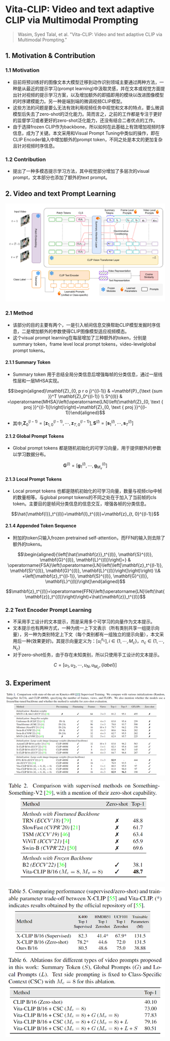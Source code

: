 # Vita-CLIP: Video and text adaptive CLIP via Multimodal Prompting

> Wasim, Syed Talal, et al. "Vita-CLIP: Video and text adaptive CLIP via Multimodal Prompting."

## 1. Motivation & Contribution

### 1.1 Motivation

- 目前将预训练好的图像文本大模型迁移到动作识别领域主要通过两种方法，一种是从最近的提示学习(prompt learning)中汲取灵感，并在文本或视觉方面提出针对视频的提示学习方案，以及增加额外的即插即用的模块以改进图像模型的时序建模能力。另一种是端到端的微调视频CLIP模型。
- 这些方法的问题是要么无法有效利用视频任务中视觉和文本的特点，要么微调模型后失去了zero-shot的泛化能力。简而言之，之前的工作都是专注于更好的监督学习或者更好的zero-shot泛化能力，还没有结合二者优点的工作。
- 由于选择frozen CLIP作为backbone，所以如何在此基础上有效增加视频时序信息，成为了关键。本文采用和Visual Prompt Tuning中类似的操作，即在CLIP Encoder输入中增加额外的prompt token，不同之处是本文的更加复杂且针对视频时序信息。

### 1.2 Contribution

- 提出了一种多模态提示学习方法，其中视觉部分增加了多层次的visual prompt，文本部分也添加了额外的text prompt。

## 2. Video and text Prompt Learning

![1](images/Vita-CLIP_1.png)

### 2.1 Method

- 该部分的目的主要有两个，一是引入帧间信息交换帮助CLIP模型发掘时序信息，二是增加额外的参数使得CLIP图像模型适应视频模态。
- 这个visual prompt learning在每层增加了三种额外的token，分别是summary token，frame level local prompt tokens，video-levelglobal prompt tokens。

#### 2.1.1 Summary Token

- Summary token 用于总结全局分类信息后增强每帧的分类信息，通过一层线性层和一层MHSA实现。

$$\begin{aligned}\mathbf{Z}_{0, p r o j}^{(l-1)} & =\mathbf{P}_{\text {sum }}^T \mathbf{Z}_0^{(l-1)} \\ S^{(l)} & =\operatorname{MHSA}\left(\operatorname{LN}\left(\mathbf{Z}_{0, \text { proj }}^{(l-1)}\right)\right)+\mathbf{Z}_{0, \text { proj }}^{(l-1)}\end{aligned}$$

- 其中,$\mathbf{Z}_0^{(l-1)}=\left[\mathbf{z}_{1,0}^{(l-1)}, \cdots, \mathbf{z}_{T, 0}^{(l-1)}\right], \mathbf{S}^{(l)}=\left[\mathbf{s}_1^{(l)}, \cdots, \mathbf{s}_T^{(l)}\right]$

#### 2.1.2 Global Prompt Tokens

- Global prompt tokens 都是随机初始化的可学习向量，用于提供额外的参数以学习数据分布。

$$\mathbf{G}^{(l)}=\left[\mathbf{g}_1^{(l)}, \cdots, \mathbf{g}_{M_v}^{(l)}\right]$$

#### 2.1.3 Local Prompt Tokens

- Local prompt tokens 也都是随机初始化的可学习向量，数量与视频clip中帧的数量相等。与global prompt tokens的不同之处在于加入了当前帧的cls token。主要目的是帧间分类信息的信息交互，增强各帧的分类信息。

$$\hat{\mathbf{l}}_t^{(l)}=\mathbf{l}_t^{(l)}+\mathbf{z}_{t, 0}^{(l-1)}$$

#### 2.1.4 Appended Token Sequence

- 附加的token只输入frozen pretrained self-attention，而FFN的输入则去除了额外的tokens。

$$\begin{aligned}{\left[\hat{\mathbf{z}}_t^{(l)}, \mathbf{S}^{(l)}, \mathbf{G}^{(l)}, \mathbf{L}^{(l)}\right]=} & \operatorname{FSA}\left(\operatorname{LN}\left(\left[\mathbf{z}_t^{(l-1)}, \mathbf{S}^{(l)}, \mathbf{G}^{(l)}, \mathbf{L}^{(l)}\right]\right)\right) \\& +\left[\mathbf{z}_t^{(l-1)}, \mathbf{S}^{(l)}, \mathbf{G}^{(l)}, \mathbf{L}^{(l)}\right]\end{aligned}$$

$$\mathbf{z}_t^{(l)}=\operatorname{FFN}\left(\operatorname{LN}\left(\hat{\mathbf{z}}_t^{(l)}\right)\right)+\hat{\mathbf{z}}_t^{(l)}$$

### 2.2 Text Encoder Prompt Learning

- 不采用手工设计的文本提示，而是采用多个可学习的向量作为文本提示。
- 文本提示也有两种方式，一种为统一上下文表示（所有类别共享一组提示向量），另一种为类别特定上下文（每个类别都有一组独立的提示向量），本文采用后一种(效果更好)。其提示向量定义为：$[u _ { i } ^ { n _ { c } } ], i \in \{ 1 , \cdots , M _{ c } \}， n_ { c } \in \{ 1 , \cdots , N _ { c } \}$
- 对于zero-shot任务，由于存在未知类别，所以只使用手工设计的文本提示。

$$C = [ u_{1},u_{2},\cdots ,u_{N},u_{M_c},\{label\}]$$

## 3. Experiment

![2](images/Vita-CLIP_2.png)

![3](images/Vita-CLIP_3.png)

![4](images/Vita-CLIP_4.png)

